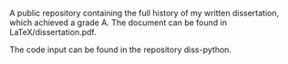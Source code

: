 A public repository containing the full history of my written dissertation, which achieved a grade A. The document can be found in LaTeX/dissertation.pdf.

The code input can be found in the repository diss-python.
